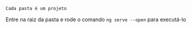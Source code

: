     Cada pasta é um projeto
Entre na raiz da pasta e rode o comando ```ng serve --open``` para executá-lo

